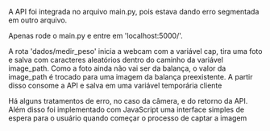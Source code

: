 A API foi integrada no arquivo main.py, pois estava dando erro segmentada em outro arquivo. 

Apenas rode o main.py e entre em 'localhost:5000/'. 

A rota 'dados/medir_peso' inicia a webcam com a variável cap, tira uma foto e salva com caracteres aleatórios dentro do caminho da variável image_path. 
Como a foto ainda não vai ser da balança, o valor da image_path é trocado para uma imagem da balança preexistente. 
A partir disso consome a API e salva em uma variável temporária cliente

Há alguns tratamentos de erro, no caso da câmera, e do retorno da API. 
Além disso foi implementado com JavaScript uma interface simples de espera para o usuário quando começar o processo de captar a imagem
